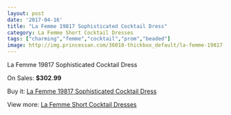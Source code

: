 ```yaml
---
layout: post
date: '2017-04-16'
title: "La Femme 19817 Sophisticated Cocktail Dress"
category: La Femme Short Cocktail Dresses
tags: ["charming","femme","cocktail","prom","beaded"]
image: http://img.princessan.com/36018-thickbox_default/la-femme-19817-sophisticated-cocktail-dress.jpg
---
```

La Femme 19817 Sophisticated Cocktail Dress

On Sales: **$302.99**
<a href="https://www.princessan.com/en/16831-la-femme-19817-sophisticated-cocktail-dress.html"><amp-img layout="responsive" width="600" height="600" src="//img.princessan.com/36018-thickbox_default/la-femme-19817-sophisticated-cocktail-dress.jpg" alt="La Femme 19817 Sophisticated Cocktail Dress 0" /></a>

Buy it: [La Femme 19817 Sophisticated Cocktail Dress](https://www.princessan.com/en/16831-la-femme-19817-sophisticated-cocktail-dress.html "La Femme 19817 Sophisticated Cocktail Dress")

View more: [La Femme Short Cocktail Dresses](https://www.princessan.com/en/140- "La Femme Short Cocktail Dresses")
